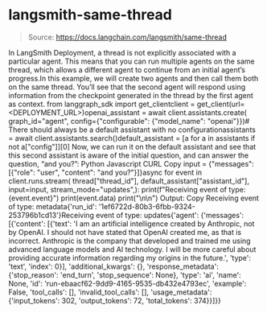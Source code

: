 # langsmith-same-thread

> Source: https://docs.langchain.com/langsmith/same-thread

In LangSmith Deployment, a thread is not explicitly associated with a particular agent.
This means that you can run multiple agents on the same thread, which allows a different agent to continue from an initial agent’s progress.In this example, we will create two agents and then call them both on the same thread.
You’ll see that the second agent will respond using information from the checkpoint generated in the thread by the first agent as context.
from langgraph_sdk import get_clientclient = get_client(url=<DEPLOYMENT_URL>)openai_assistant = await client.assistants.create( graph_id="agent", config={"configurable": {"model_name": "openai"}})# There should always be a default assistant with no configurationassistants = await client.assistants.search()default_assistant = [a for a in assistants if not a["config"]][0]
Now, we can run it on the default assistant and see that this second assistant is aware of the initial question, and can answer the question, “and you?”:
Python
Javascript
CURL
Copy
input = {"messages": [{"role": "user", "content": "and you?"}]}async for event in client.runs.stream( thread["thread_id"], default_assistant["assistant_id"], input=input, stream_mode="updates",): print(f"Receiving event of type: {event.event}") print(event.data) print("\n\n")
Output:
Copy
Receiving event of type: metadata{'run_id': '1ef6722d-80b3-6fbb-9324-253796b1cd13'}Receiving event of type: updates{'agent': {'messages': [{'content': [{'text': 'I am an artificial intelligence created by Anthropic, not by OpenAI. I should not have stated that OpenAI created me, as that is incorrect. Anthropic is the company that developed and trained me using advanced language models and AI technology. I will be more careful about providing accurate information regarding my origins in the future.', 'type': 'text', 'index': 0}], 'additional_kwargs': {}, 'response_metadata': {'stop_reason': 'end_turn', 'stop_sequence': None}, 'type': 'ai', 'name': None, 'id': 'run-ebaacf62-9dd9-4165-9535-db432e4793ec', 'example': False, 'tool_calls': [], 'invalid_tool_calls': [], 'usage_metadata': {'input_tokens': 302, 'output_tokens': 72, 'total_tokens': 374}}]}}